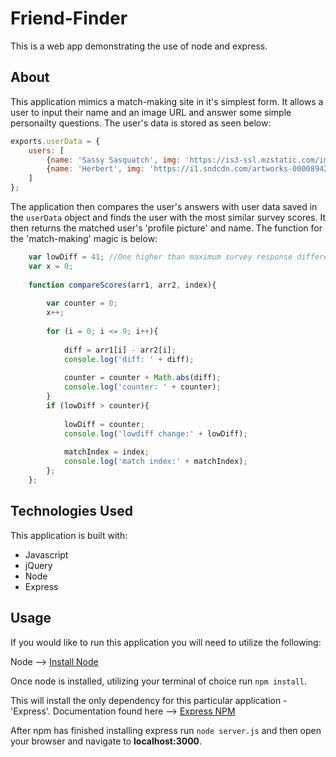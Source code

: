# Friend-Finder
This is a web app demonstrating the use of node and express.

## About
This application mimics a match-making site in it's simplest form. It allows a user to input their name and an image URL and answer some simple personailty questions. The user's data is stored as seen below:  

```javascript
exports.userData = {
    users: [
        {name: 'Sassy Sasquatch', img: 'https://is3-ssl.mzstatic.com/image/thumb/Purple71/v4/de/49/e3/de49e314-0f52-fa2c-7e6e-11b7dcbd76b2/source/512x512bb.jpg', scores: [1,1,1,1,1,1,1,1,1,1]}, 
        {name: 'Herbert', img: 'https://i1.sndcdn.com/artworks-000089420936-77d6ti-t500x500.jpg', scores: [5,5,5,5,5,5,5,5,5,5]}
    ]
};
```

The application then compares the user's answers with user data saved in the `userData` object and finds the user with the most similar survey scores. It then returns the matched user's 'profile picture' and name. The function for the 'match-making' magic is below:

```javascript
    var lowDiff = 41; //One higher than maximum survey response difference to ensure it is updated in all cases
    var x = 0;
    
    function compareScores(arr1, arr2, index){
        
        var counter = 0;
        x++;
        
        for (i = 0; i <= 9; i++){
            
            diff = arr1[i] - arr2[i];
            console.log('diff: ' + diff);
 
            counter = counter + Math.abs(diff);
            console.log('counter: ' + counter);
        }
        if (lowDiff > counter){
            
            lowDiff = counter;
            console.log('lowdiff change:' + lowDiff);
            
            matchIndex = index;
            console.log('match index:' + matchIndex);
        };
    };
```



## Technologies Used
This application is built with:
* Javascript 
* jQuery 
* Node 
* Express

## Usage
If you would like to run this application you will need to utilize the following:

Node --> [Install Node](https://nodejs.org/en/)

Once node is installed, utilizing your terminal of choice run `npm install`.

This will install the only dependency for this particular application - 'Express'.
Documentation found here --> [Express NPM](https://www.npmjs.com/package/express)

After npm has finished installing express run `node server.js` and then open your browser and navigate to **localhost:3000**.


